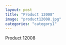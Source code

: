 ```yaml
---
layout: post
title: "Product 12008"
image: "product12008.jpg"
categories: "category1"
---
```

Product 12008
